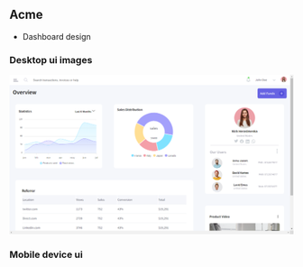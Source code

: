 ## Acme

- Dashboard design 

### Desktop ui images 
![alt text](https://github.com/mijos52/Acme/blob/master/readme%20images/image1.png)




### Mobile device ui 



